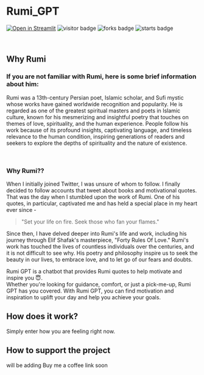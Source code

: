 # Rumi_GPT


[![Open in Streamlit](https://static.streamlit.io/badges/streamlit_badge_black_white.svg)](https://rumi-gpt-chatbot.streamlit.app/)
![visitor badge](https://visitor-badge.glitch.me/badge?page_id=kaushalpowar/Rumi_GPT)
![forks badge](https://img.shields.io/github/forks/kaushalpowar/Rumi_GPT)
![starts badge](https://img.shields.io/github/stars/kaushalpowar/Rumi_GPT)

<br/>

## Why Rumi <br/>
### If you are not familiar with Rumi, here is some brief information about him:<br/>
Rumi was a 13th-century Persian poet, Islamic scholar, and Sufi mystic whose works have gained worldwide recognition and popularity. He is regarded as one of the greatest spiritual masters and poets in Islamic culture, known for his mesmerizing and insightful poetry that touches on themes of love, spirituality, and the human experience. People follow his work because of its profound insights, captivating language, and timeless relevance to the human condition, inspiring generations of readers and seekers to explore the depths of spirituality and the nature of existence.

<br/>

### Why Rumi??

When I initially joined Twitter, I was unsure of whom to follow. I finally decided to follow accounts that tweet about books and motivational quotes. That was the day when I stumbled upon the work of Rumi. One of his quotes, in particular, captivated me and has held a special place in my heart ever since - 
> "Set your life on fire. Seek those who fan your flames."

Since then, I have delved deeper into Rumi's life and work, including his journey through Elif Shafak's masterpiece, "Forty Rules Of Love." Rumi's work has touched the lives of countless individuals over the centuries, and it is not difficult to see why. His poetry and philosophy inspire us to seek the beauty in our lives, to embrace love, and to let go of our fears and doubts.<br/>

Rumi GPT is a chatbot that provides Rumi quotes to help motivate and inspire you 😇.<br/>
Whether you're looking for guidance, comfort, or just a pick-me-up, Rumi GPT has you covered. With Rumi GPT, you can find motivation and inspiration to uplift your day and help you achieve your goals.<br/>


## How does it work?
Simply enter how you are feeling right now.


## How to support the project
will be adding Buy me a coffee link soon
